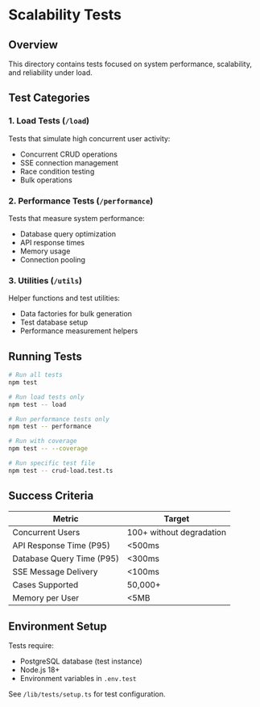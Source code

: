 # Scalability Tests

## Overview

This directory contains tests focused on system performance, scalability, and reliability under load.

## Test Categories

### 1. Load Tests (`/load`)

Tests that simulate high concurrent user activity:

- Concurrent CRUD operations
- SSE connection management
- Race condition testing
- Bulk operations

### 2. Performance Tests (`/performance`)

Tests that measure system performance:

- Database query optimization
- API response times
- Memory usage
- Connection pooling

### 3. Utilities (`/utils`)

Helper functions and test utilities:

- Data factories for bulk generation
- Test database setup
- Performance measurement helpers

## Running Tests

```bash
# Run all tests
npm test

# Run load tests only
npm test -- load

# Run performance tests only
npm test -- performance

# Run with coverage
npm test -- --coverage

# Run specific test file
npm test -- crud-load.test.ts
```

## Success Criteria

| Metric                    | Target                   |
| ------------------------- | ------------------------ |
| Concurrent Users          | 100+ without degradation |
| API Response Time (P95)   | <500ms                   |
| Database Query Time (P95) | <300ms                   |
| SSE Message Delivery      | <100ms                   |
| Cases Supported           | 50,000+                  |
| Memory per User           | <5MB                     |

## Environment Setup

Tests require:

- PostgreSQL database (test instance)
- Node.js 18+
- Environment variables in `.env.test`

See `/lib/tests/setup.ts` for test configuration.
